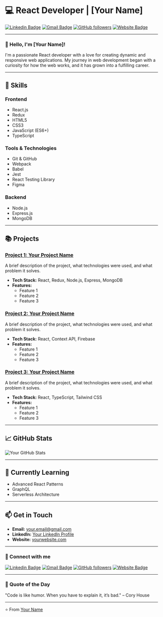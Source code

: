 # 💻 React Developer | [Your Name]

[![Linkedin Badge](https://img.shields.io/badge/-YourLinkedIn-blue?style=flat-square&logo=Linkedin&logoColor=white&link=https://www.linkedin.com/in/yourprofile)](https://www.linkedin.com/in/yourprofile)
[![Gmail Badge](https://img.shields.io/badge/-your.email@gmail.com-c14438?style=flat-square&logo=Gmail&logoColor=white&link=mailto:your.email@gmail.com)](mailto:your.email@gmail.com)
[![GitHub followers](https://img.shields.io/github/followers/yourusername?label=Follow&style=social)](https://github.com/yourusername?tab=followers)
[![Website Badge](https://img.shields.io/badge/-yourwebsite.com-47CCCC?style=flat-square&logo=Google-Chrome&logoColor=white&link=https://yourwebsite.com)](https://yourwebsite.com)

---

### 👋 Hello, I'm [Your Name]!

I'm a passionate React developer with a love for creating dynamic and responsive web applications. My journey in web development began with a curiosity for how the web works, and it has grown into a fulfilling career.

---

## 🚀 Skills

### Frontend
- React.js
- Redux
- HTML5
- CSS3
- JavaScript (ES6+)
- TypeScript

### Tools & Technologies
- Git & GitHub
- Webpack
- Babel
- Jest
- React Testing Library
- Figma

### Backend
- Node.js
- Express.js
- MongoDB

---

## 📚 Projects

### [Project 1: Your Project Name](https://github.com/yourusername/project1)
A brief description of the project, what technologies were used, and what problem it solves.

- **Tech Stack:** React, Redux, Node.js, Express, MongoDB
- **Features:**
  - Feature 1
  - Feature 2
  - Feature 3

### [Project 2: Your Project Name](https://github.com/yourusername/project2)
A brief description of the project, what technologies were used, and what problem it solves.

- **Tech Stack:** React, Context API, Firebase
- **Features:**
  - Feature 1
  - Feature 2
  - Feature 3

### [Project 3: Your Project Name](https://github.com/yourusername/project3)
A brief description of the project, what technologies were used, and what problem it solves.

- **Tech Stack:** React, TypeScript, Tailwind CSS
- **Features:**
  - Feature 1
  - Feature 2
  - Feature 3

---

## 📈 GitHub Stats

![Your GitHub Stats](https://github-readme-stats.vercel.app/api?username=yourusername&show_icons=true&theme=radical)

---

## 🌱 Currently Learning

- Advanced React Patterns
- GraphQL
- Serverless Architecture

---

## 📫 Get in Touch

- **Email:** [your.email@gmail.com](mailto:your.email@gmail.com)
- **LinkedIn:** [Your LinkedIn Profile](https://www.linkedin.com/in/yourprofile)
- **Website:** [yourwebsite.com](https://yourwebsite.com)

---

### 🔗 Connect with me

[![Linkedin Badge](https://img.shields.io/badge/-YourLinkedIn-blue?style=flat-square&logo=Linkedin&logoColor=white&link=https://www.linkedin.com/in/yourprofile)](https://www.linkedin.com/in/yourprofile)
[![Gmail Badge](https://img.shields.io/badge/-your.email@gmail.com-c14438?style=flat-square&logo=Gmail&logoColor=white&link=mailto:your.email@gmail.com)](mailto:your.email@gmail.com)
[![GitHub followers](https://img.shields.io/github/followers/yourusername?label=Follow&style=social)](https://github.com/yourusername?tab=followers)
[![Website Badge](https://img.shields.io/badge/-yourwebsite.com-47CCCC?style=flat-square&logo=Google-Chrome&logoColor=white&link=https://yourwebsite.com)](https://yourwebsite.com)

---

### 📝 Quote of the Day

"Code is like humor. When you have to explain it, it’s bad." – Cory House

---

⭐️ From [Your Name](https://github.com/yourusername)
